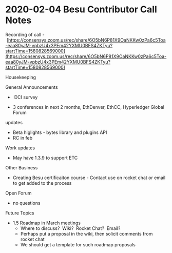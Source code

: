 # 2020-02-04 Besu Contributor Call Notes

Recording of call - [https://consensys.zoom.us/rec/share/6O5bN6P81X9OaNKKw0zPa6c5Toa-eaa80yJM-vpbzU4x3PEm42YXMU0BFS4ZKTyu?startTime=1580828569000](https://consensys.zoom.us/rec/share/6O5bN6P81X9OaNKKw0zPa6c5Toa-eaa80yJM-vpbzU4x3PEm42YXMU0BFS4ZKTyu?startTime=1580828569000)

Housekeeping

General Announcements

-  DCI survey

- 3 conferences in next 2 months, EthDenver, EthCC, Hyperledger Global Forum

updates

- Beta higlights - bytes library and plugins API
- RC in feb

Work updates

- May have 1.3.9 to support ETC

Other Business

- Creating Besu certificaiton course - Contact use on rocket chat or email to get added to the process

Open Forum

- no questions

Future Topics

- 1.5 Roadmap in March meetings
  - Where to discuss?  Wiki?  Rocket Chat?  Email?
  - Perhaps put a proposal in the wiki, then solicit comments from rocket chat
  - We should get a template for such roadmap proposals
